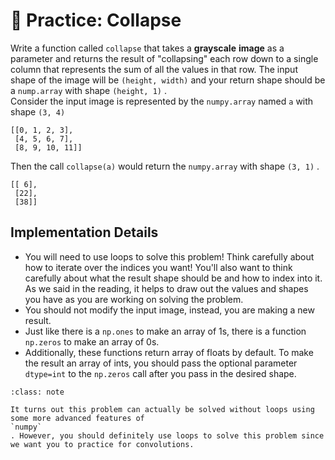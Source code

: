 # 🚧 Practice: Collapse
Write a function called `collapse` that takes a **grayscale**  **image** as a parameter and returns the result of "collapsing" each row down to a single column that represents the sum of all the values in that row. The input shape of the image will be `(height, width)` and your return shape should be a `nump.array` with shape `(height, 1)` .  
Consider the input image is represented by the `numpy.array` named `a` with shape `(3, 4)`   
```text
[[0, 1, 2, 3],
 [4, 5, 6, 7],
 [8, 9, 10, 11]]
````

Then the call `collapse(a)` would return the `numpy.array` with shape `(3, 1)` .  
```text
[[ 6], 
 [22], 
 [38]]
````

##  Implementation Details  

-  You will need to use loops to solve this problem! Think carefully about how to iterate over the indices you want! You'll also want to think carefully about what the result shape should be and how to index into it. As we said in the reading, it helps to draw out the values and shapes you have as you are working on solving the problem.  
-  You should not modify the input image, instead, you are making a new result.  
-  Just like there is a     `np.ones`     to make an array of 1s, there is a function     `np.zeros`     to make an array of 0s.  
-  Additionally, these functions return array of floats by default. To make the result an array of ints, you should pass the optional parameter     `dtype=int`     to the     `np.zeros`     call after you pass in the desired shape.  


```{admonition} Note
:class: note

It turns out this problem can actually be solved without loops using some more advanced features of
`numpy`
. However, you should definitely use loops to solve this problem since we want you to practice for convolutions.

```

